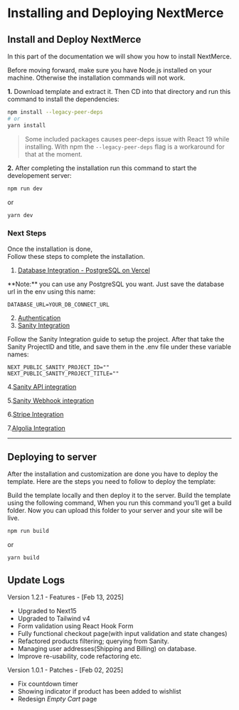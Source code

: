 # Installing and Deploying NextMerce

## Install and Deploy NextMerce

In this part of the documentation we will show you how to install NextMerce.

<Callout type="info">
  Before moving forward, make sure you have Node.js installed on your machine.
  Otherwise the installation commands will not work.
</Callout>

**1.** Download template and extract it. Then CD into that directory and run this command to install the dependencies:

```bash
npm install --legacy-peer-deps
# or
yarn install
```
    
> Some included packages causes peer-deps issue with React 19 while installing.
> With npm the `--legacy-peer-deps` flag is a workaround for that at the moment.

**2.** After completing the installation run this command to start the developement server:

```bash copy
npm run dev
```

or

```bash copy
yarn dev
```

### Next Steps

Once the installation is done,  
Follow these steps to complete the installation.

1. [Database Integration - PostgreSQL on Vercel ](https://nextmerce.com//docs/database/postgresql)

<Callout type="info">
  **Note:** you can use any PostgreSQL you want. Just save the database url in
  the env using this name:
</Callout>

```
DATABASE_URL=YOUR_DB_CONNECT_URL
```

2. [Authentication](https://nextmerce.com//docs/authentication)
3. [Sanity Integration](https://nextmerce.com//docs/sanity)

Follow the Sanity Integration guide to setup the project. After that take the Sanity ProjectID and title, and save them in the .env file under these variable names:

```
NEXT_PUBLIC_SANITY_PROJECT_ID=""
NEXT_PUBLIC_SANITY_PROJECT_TITLE=""
```

4.[Sanity API integration](https://nextmerce.com//docs/sanity/api-integration)

5.[Sanity Webhook integration](https://nextmerce.com//docs/sanity/webhook-integration)

6.[Stripe Integration](https://nextmerce.com//docs/stripe)

7.[Algolia Integration](https://nextmerce.com//docs/algolia)

---

## Deploying to server

After the installation and customization are done you have to deploy the template.
Here are the steps you need to follow to deploy the template:

Build the template locally and then deploy it to the server.
Build the template using the following command, When you run this command you’ll get a build folder. Now you can upload this folder to your server and your site will be live.

```bash copy
npm run build
```

or

```bash copy
yarn build
```

## Update Logs

Version 1.2.1 - Features - [Feb 13, 2025]

- Upgraded to Next15
- Upgraded to Tailwind v4
- Form validation using React Hook Form
- Fully functional checkout page(with input validation and state changes)
- Refactored products filtering; querying from Sanity.
- Managing user addresses(Shipping and Billing) on database.
- Improve re-usability, code refactoring etc.

Version 1.0.1 - Patches - [Feb 02, 2025]

- Fix countdown timer
- Showing indicator if product has been added to wishlist
- Redesign *Empty Cart* page
